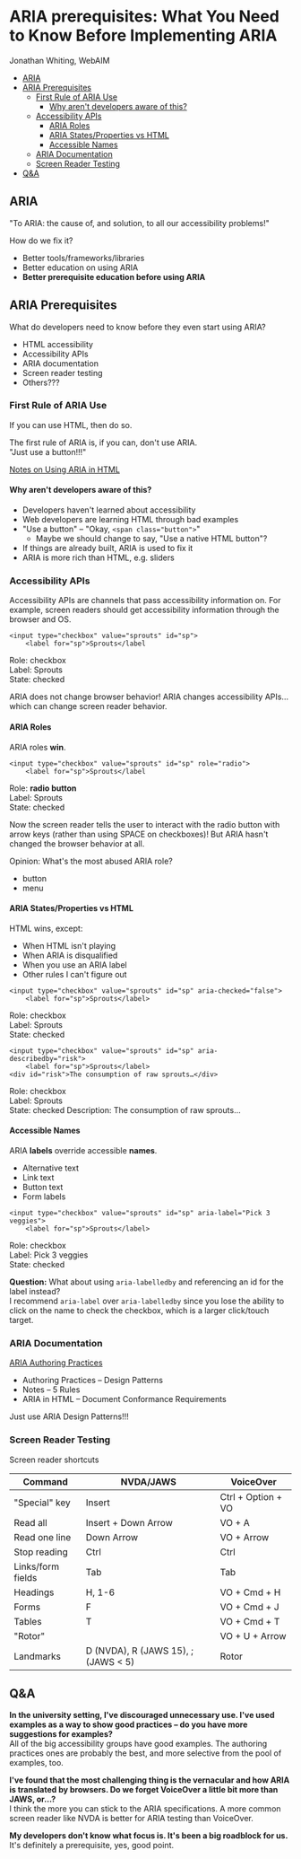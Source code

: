 # ARIA prerequisites: What You Need to Know Before Implementing ARIA

Jonathan Whiting, WebAIM

* [ARIA](#aria)
* [ARIA Prerequisites](#aria-prerequisites)
  * [First Rule of ARIA Use](#first-rule-of-aria-use)
    * [Why aren't developers aware of this?](#why-arent-developers-aware-of-this)
  * [Accessibility APIs](#accessibility-apis)
    * [ARIA Roles](#aria-roles)
    * [ARIA States/Properties vs HTML](#aria-statesproperties-vs-html)
    * [Accessible Names](#accessible-names)
  * [ARIA Documentation](#aria-documentation)
  * [Screen Reader Testing](#screen-reader-testing)
* [Q&A](#qa)

## ARIA

"To ARIA: the cause of, and solution, to all our accessibility problems!"

How do we fix it?

* Better tools/frameworks/libraries
* Better education on using ARIA
* **Better prerequisite education before using ARIA**

## ARIA Prerequisites

What do developers need to know before they even start using ARIA?

* HTML accessibility
* Accessibility APIs
* ARIA documentation
* Screen reader testing
* Others???

### First Rule of ARIA Use

If you can use HTML, then do so.

The first rule of ARIA is, if you can, don't use ARIA.  
"Just use a button!!!"

[Notes on Using ARIA in HTML](https://www.w3.org/TR/aria-in-html/)

#### Why aren't developers aware of this?

* Developers haven't learned about accessibility
* Web developers are learning HTML through bad examples
* "Use a button" – "Okay, `<span class="button">`"
  * Maybe we should change to say, "Use a native HTML button"?
* If things are already built, ARIA is used to fix it
* ARIA is more rich than HTML, e.g. sliders

### Accessibility APIs

Accessibility APIs are channels that pass accessibility information on. For example, screen readers should get accessibility information through the browser and OS.

```
<input type="checkbox" value="sprouts" id="sp">
    <label for="sp">Sprouts</label
```

Role: checkbox  
Label: Sprouts  
State: checked

ARIA does not change browser behavior! ARIA changes accessibility APIs…which can change screen reader behavior.

#### ARIA Roles

ARIA roles **win**.

```
<input type="checkbox" value="sprouts" id="sp" role="radio">
    <label for="sp">Sprouts</label
```

Role: **radio button**  
Label: Sprouts  
State: checked

Now the screen reader tells the user to interact with the radio button with arrow keys (rather than using SPACE on checkboxes)! But ARIA hasn't changed the browser behavior at all.

Opinion: What's the most abused ARIA role?

* button
* menu

#### ARIA States/Properties vs HTML

HTML wins, except:

* When HTML isn't playing
* When ARIA is disqualified
* When you use an ARIA label
* Other rules I can't figure out

```
<input type="checkbox" value="sprouts" id="sp" aria-checked="false">
    <label for="sp">Sprouts</label>
```

Role: checkbox  
Label: Sprouts  
State: checked

```
<input type="checkbox" value="sprouts" id="sp" aria-describedby="risk">
    <label for="sp">Sprouts</label>
<div id="risk">The consumption of raw sprouts…</div>
```

Role: checkbox  
Label: Sprouts  
State: checked
Description: The consumption of raw sprouts…

#### Accessible Names

ARIA **labels** override accessible **names**.

* Alternative text
* Link text
* Button text
* Form labels

```
<input type="checkbox" value="sprouts" id="sp" aria-label="Pick 3 veggies">
    <label for="sp">Sprouts</label>
```

Role: checkbox  
Label: Pick 3 veggies  
State: checked

**Question:** What about using `aria-labelledby` and referencing an id for the label instead?  
I recommend `aria-label` over `aria-labelledby` since you lose the ability to click on the name to check the checkbox, which is a larger click/touch target.

### ARIA Documentation

[ARIA Authoring Practices](https://www.w3.org/TR/wai-aria-practices-1.1/)
* Authoring Practices – Design Patterns
* Notes – 5 Rules
* ARIA in HTML – Document Conformance Requirements

Just use ARIA Design Patterns!!!

### Screen Reader Testing

Screen reader shortcuts

| Command           | NVDA/JAWS                           | VoiceOver          |
|-------------------| ------------------------------------| -------------------|
| "Special" key     | Insert                              | Ctrl + Option + VO |
| Read all          | Insert + Down Arrow                 | VO + A             |
| Read one line     | Down Arrow                          | VO + Arrow         |
| Stop reading      | Ctrl                                | Ctrl               |
| Links/form fields | Tab                                 | Tab                |
| Headings          | H, 1-6                              | VO + Cmd + H       |
| Forms             | F                                   | VO + Cmd + J       |
| Tables            | T                                   | VO + Cmd + T       |
| "Rotor"           |                                     | VO + U + Arrow     |
| Landmarks         | D (NVDA), R (JAWS 15), ; (JAWS < 5) | Rotor              |

## Q&A

**In the university setting, I've discouraged unnecessary use. I've used examples as a way to show good practices – do you have more suggestions for examples?**  
All of the big accessibility groups have good examples. The authoring practices ones are probably the best, and more selective from the pool of examples, too.

**I've found that the most challenging thing is the vernacular and how ARIA is translated by browsers. Do we forget VoiceOver a little bit more than JAWS, or…?**  
I think the more you can stick to the ARIA specifications. A more common screen reader like NVDA is better for ARIA testing than VoiceOver.

**My developers don't know what focus is. It's been a big roadblock for us.**  
It's definitely a prerequisite, yes, good point.

